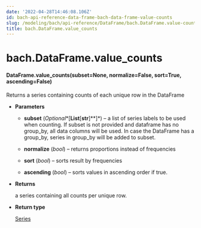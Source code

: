 ```yaml
---
date: '2022-04-28T14:46:08.106Z'
id: bach-api-reference-data-frame-bach-data-frame-value-counts
slug: /modeling/bach/api-reference/DataFrame/bach.DataFrame.value-counts/
title: bach.DataFrame.value_counts
---
```


# bach.DataFrame.value_counts


#### DataFrame.value_counts(subset=None, normalize=False, sort=True, ascending=False)
Returns a series containing counts of each unique row in the DataFrame


* **Parameters**

    
    * **subset** (*Optional**[**List**[**str**]**]*) – a list of series labels to be used when counting. If subset is not provided and
    dataframe has no group_by, all data columns will be used. In case the DataFrame has a group_by,
    series in group_by will be added to subset.


    * **normalize** (*bool*) – returns proportions instead of frequencies


    * **sort** (*bool*) – sorts result by frequencies


    * **ascending** (*bool*) – sorts values in ascending order if true.



* **Returns**

    a series containing all counts per unique row.



* **Return type**

    [Series](../Series/bach.Series/#bach.Series)


<!-- !! processed by numpydoc !! -->
